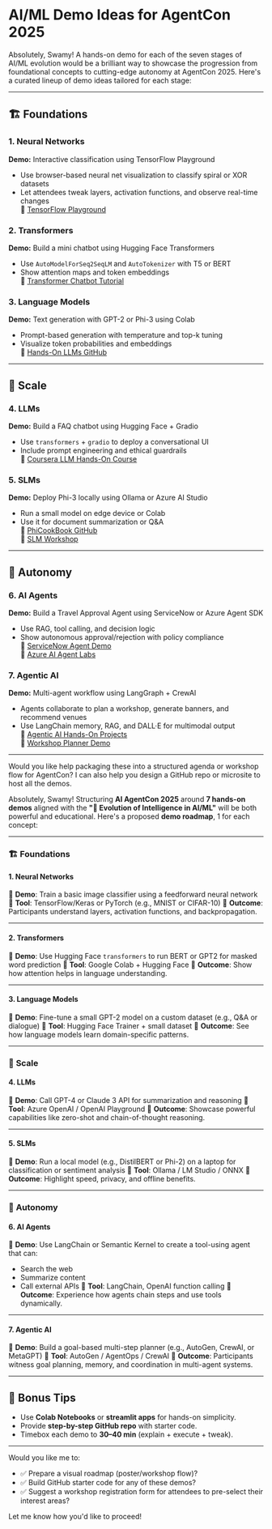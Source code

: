 # AI/ML Demo Ideas for AgentCon 2025

Absolutely, Swamy! A hands-on demo for each of the seven stages of AI/ML evolution would be a brilliant way to showcase the progression from foundational concepts to cutting-edge autonomy at AgentCon 2025. Here's a curated lineup of demo ideas tailored for each stage:

---

## 🏗️ Foundations

### 1. **Neural Networks**

**Demo:** Interactive classification using TensorFlow Playground

- Use browser-based neural net visualization to classify spiral or XOR datasets
- Let attendees tweak layers, activation functions, and observe real-time changes  
  🔗 [TensorFlow Playground](https://playground.tensorflow.org/)

### 2. **Transformers**

**Demo:** Build a mini chatbot using Hugging Face Transformers

- Use `AutoModelForSeq2SeqLM` and `AutoTokenizer` with T5 or BERT
- Show attention maps and token embeddings  
  🔗 [Transformer Chatbot Tutorial](https://codezup.com/building-a-chatbot-with-transformers-a-hands-on-tutorial/)

### 3. **Language Models**

**Demo:** Text generation with GPT-2 or Phi-3 using Colab

- Prompt-based generation with temperature and top-k tuning
- Visualize token probabilities and embeddings  
  🔗 [Hands-On LLMs GitHub](https://github.com/hrishikeshrt/handson_language_models)

---

## 📏 Scale

### 4. **LLMs**

**Demo:** Build a FAQ chatbot using Hugging Face + Gradio

- Use `transformers` + `gradio` to deploy a conversational UI
- Include prompt engineering and ethical guardrails  
  🔗 [Coursera LLM Hands-On Course](https://www.coursera.org/learn/building-production-ready-apps-with-large-language-models)

### 5. **SLMs**

**Demo:** Deploy Phi-3 locally using Ollama or Azure AI Studio

- Run a small model on edge device or Colab
- Use it for document summarization or Q&A  
  🔗 [PhiCookBook GitHub](https://github.com/microsoft/PhiCookBook)  
  🔗 [SLM Workshop](https://slm.vizuara.ai/)

---

## 🤖 Autonomy

### 6. **AI Agents**

**Demo:** Build a Travel Approval Agent using ServiceNow or Azure Agent SDK

- Use RAG, tool calling, and decision logic
- Show autonomous approval/rejection with policy compliance  
  🔗 [ServiceNow Agent Demo](https://www.servicenow.com/community/creator-special-interest-group/ai-agents-hands-on-demo-setup-walkthrough/ta-p/3176497)  
  🔗 [Azure AI Agent Labs](https://github.com/Azure/azure-ai-agents-labs)

### 7. **Agentic AI**

**Demo:** Multi-agent workflow using LangGraph + CrewAI

- Agents collaborate to plan a workshop, generate banners, and recommend venues
- Use LangChain memory, RAG, and DALL·E for multimodal output  
  🔗 [Agentic AI Hands-On Projects](https://cognitiveclass.ai/learn/agentic-ai-hands-on)  
  🔗 [Workshop Planner Demo](https://debabratapruseth.com/agentic-ai-for-beginners-learn-by-building-your-first-app/)

---

Would you like help packaging these into a structured agenda or workshop flow for AgentCon? I can also help you design a GitHub repo or microsite to host all the demos.

Absolutely, Swamy! Structuring **AI AgentCon 2025** around **7 hands-on demos** aligned with the **"🧠 Evolution of Intelligence in AI/ML"** will be both powerful and educational. Here's a proposed **demo roadmap**, 1 for each concept:

---

### 🏗️ **Foundations**

#### **1. Neural Networks**

🔧 **Demo**: Train a basic image classifier using a feedforward neural network
📍 **Tool**: TensorFlow/Keras or PyTorch (e.g., MNIST or CIFAR-10)
🎯 **Outcome**: Participants understand layers, activation functions, and backpropagation.

---

#### **2. Transformers**

🔧 **Demo**: Use Hugging Face `transformers` to run BERT or GPT2 for masked word prediction
📍 **Tool**: Google Colab + Hugging Face
🎯 **Outcome**: Show how attention helps in language understanding.

---

#### **3. Language Models**

🔧 **Demo**: Fine-tune a small GPT-2 model on a custom dataset (e.g., Q\&A or dialogue)
📍 **Tool**: Hugging Face Trainer + small dataset
🎯 **Outcome**: See how language models learn domain-specific patterns.

---

### 📏 **Scale**

#### **4. LLMs**

🔧 **Demo**: Call GPT-4 or Claude 3 API for summarization and reasoning
📍 **Tool**: Azure OpenAI / OpenAI Playground
🎯 **Outcome**: Showcase powerful capabilities like zero-shot and chain-of-thought reasoning.

---

#### **5. SLMs**

🔧 **Demo**: Run a local model (e.g., DistilBERT or Phi-2) on a laptop for classification or sentiment analysis
📍 **Tool**: Ollama / LM Studio / ONNX
🎯 **Outcome**: Highlight speed, privacy, and offline benefits.

---

### 🤖 **Autonomy**

#### **6. AI Agents**

🔧 **Demo**: Use LangChain or Semantic Kernel to create a tool-using agent that can:

- Search the web
- Summarize content
- Call external APIs
  📍 **Tool**: LangChain, OpenAI function calling
  🎯 **Outcome**: Experience how agents chain steps and use tools dynamically.

---

#### **7. Agentic AI**

🔧 **Demo**: Build a goal-based multi-step planner (e.g., AutoGen, CrewAI, or MetaGPT)
📍 **Tool**: AutoGen / AgentOps / CrewAI
🎯 **Outcome**: Participants witness goal planning, memory, and coordination in multi-agent systems.

---

## 🧩 Bonus Tips

- Use **Colab Notebooks** or **streamlit apps** for hands-on simplicity.
- Provide **step-by-step GitHub repo** with starter code.
- Timebox each demo to **30–40 min** (explain + execute + tweak).

---

Would you like me to:

- ✅ Prepare a visual roadmap (poster/workshop flow)?
- ✅ Build GitHub starter code for any of these demos?
- ✅ Suggest a workshop registration form for attendees to pre-select their interest areas?

Let me know how you'd like to proceed!
